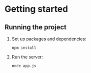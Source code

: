 # Getting started

## Running the project

1. Set up packages and dependencies:

   ```
   npm install
   ```

3. Run the server:

   ```
   node app.js
   ```

